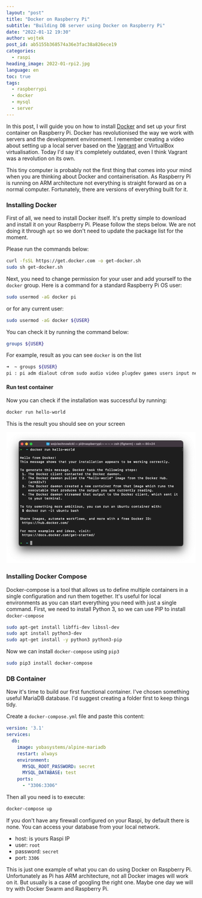 ```yaml
---
layout: "post"
title: "Docker on Raspberry Pi"
subtitle: "Building DB server using Docker on Raspberry Pi"
date: "2022-01-12 19:30"
author: wojtek
post_id: ab5155b368574a36e3fac38a826ece19
categories: 
  - raspi
heading_image: 2022-01-rpi2.jpg
language: en
toc: true
tags:
  - raspberrypi
  - docker
  - mysql
  - server
---
```


In this post, I will guide you on how to install [Docker](https://www.docker.com) and set up your first container on Raspberry Pi. Docker has revolutionised the way we work with servers and the development environment.  I remember creating a video about setting up a local server based on the [Vagrant](https://www.vagrantup.com) and VirtualBox virtualisation. Today I'd say it's completely outdated, even I think Vagrant was a revolution on its own.

This tiny computer is probably not the first thing that comes into your mind when you are thinking about Docker and containerisation. As Raspberry Pi is running on ARM architecture not everything is straight forward as on a normal computer. Fortunately, there are versions of everything built for it.

### Installing Docker

First of all, we need to install Docker itself. It's pretty simple to download and install it on your Raspberry Pi. Please follow the steps below. We are not doing it through `apt` so we don't need to update the package list for the moment.

Please run the commands below:

```sh
curl -fsSL https://get.docker.com -o get-docker.sh
sudo sh get-docker.sh
```

Next, you need to change permission for your user and add yourself to the `docker` group. Here is a command for a standard Raspberry Pi OS user:

```sh
sudo usermod -aG docker pi
```

or for any current user:

```sh
sudo usermod -aG docker ${USER}
```

You can check it by running the command below:

```sh
groups ${USER}
```

For example, result as you can see `docker` is on the list

```sh
➜  ~ groups ${USER}
pi : pi adm dialout cdrom sudo audio video plugdev games users input netdev spi i2c gpio lpadmin docker
```

#### Run test container

Now you can check if the installation was successful by running:

```sh
docker run hello-world
```

This is the result you should see on your screen

<img class="img-responsive img-rounded" src="/assets/img/post/20220109-docker.png" alt="Docker container" />

### Installing Docker Compose

Docker-compose is a tool that allows us to define multiple containers in a single configuration and run them together.  It's useful for local environments as you can start everything you need with just a single command. First, we need to install Python 3, so we can use PIP to install `docker-compose`

```sh
sudo apt-get install libffi-dev libssl-dev
sudo apt install python3-dev
sudo apt-get install -y python3 python3-pip
```

Now we can install `docker-compose` using `pip3`

```sh
sudo pip3 install docker-compose
```

### DB Container

Now it's time to build our first functional container. I've chosen something useful MariaDB database. I'd suggest creating a folder first to keep things tidy.

Create a `docker-compose.yml` file and paste this content:

```yaml
version: '3.1'
services:
  db:
    image: yobasystems/alpine-mariadb
    restart: always
    environment:
      MYSQL_ROOT_PASSWORD: secret
      MYSQL_DATABASE: test
    ports:
      - "3306:3306"
```

Then all you need is to execute:

```sh
docker-compose up
```

If you don't have any firewall configured on your Raspi, by default there is none. You can access your database from your local network.

- host: is yours Raspi IP
- user: `root`
- password: `secret`
- port: `3306`

This is just one example of what you can do using Docker on Raspberry Pi. Unfortunately as Pi has ARM architecture, not all Docker images will work on it. But usually is a case of googling the right one. Maybe one day we will try with Docker Swarm and Raspberry Pi.
